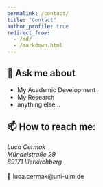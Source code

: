 ```yaml
---
permalink: /contact/
title: "Contact"
author_profile: true
redirect_from: 
  - /md/
  - /markdown.html
---
```


## 💬 Ask me about ## 
* My Academic Development
* My Research
* anything else...

## 📫 How to reach me: ## 

<address>
Luca Cermak <br /> Mündelstraße 29 <br /> 89171 Illerkirchberg <br />
</address>
<br />
📧 luca.cermak@uni-ulm.de
